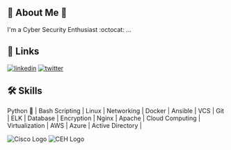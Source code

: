 
## 🚀 About Me :name_badge:
I'm a Cyber Security Enthusiast  :octocat:  ...


## 🔗 Links
[![linkedin](https://img.shields.io/badge/linkedin-0A66C2?style=for-the-badge&logo=linkedin&logoColor=white)](https://www.linkedin.com/in/sachin-c-543091190/) [![twitter](https://img.shields.io/badge/twitter-1DA1F2?style=for-the-badge&logo=twitter&logoColor=white)](https://twitter.com/ChaulagaiSachin)



## 🛠 Skills
Python :snake: | Bash Scripting | Linux | Networking | Docker |
Ansible | VCS | Git | ELK | Database | Encryption | Nginx | Apache |
Cloud Computing | Virtualization | AWS | Azure | Active Directory |


![Cisco Logo](https://images.credly.com/size/680x680/images/a31c0301-ff96-4cee-9435-0a4b40ce6e66/cisco_ccna_R_26S.png) ![CEH Logo](https://aspen.eccouncil.org/Content/Badges/TrainedBadges/CEH_9582F3793CA1.png)
